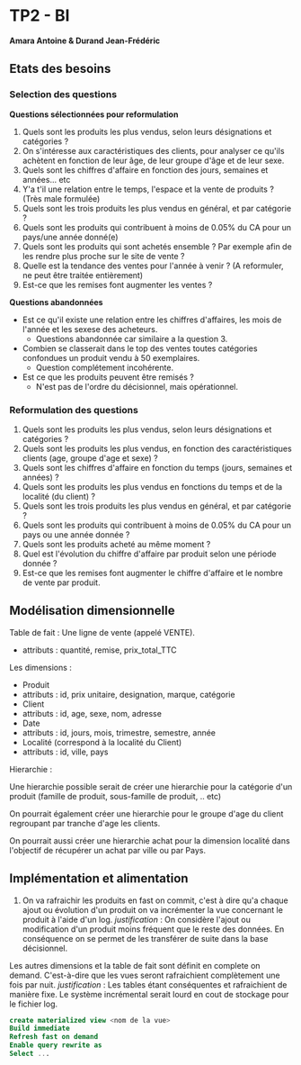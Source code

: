 # TP2 - BI

**Amara Antoine & Durand Jean-Frédéric**

## Etats des besoins

### Selection des questions

**Questions sélectionnées pour reformulation**

1. Quels sont les produits les plus vendus, selon leurs désignations et catégories ?
2. On s'intéresse aux caractéristiques des clients, pour analyser ce qu'ils achètent en fonction de leur âge, de leur groupe d'âge et de leur sexe.
3. Quels sont les chiffres d'affaire en fonction des jours, semaines et années... etc
4. Y'a t'il une relation entre le temps, l'espace et la vente de produits ?
(Très male formulée)
5. Quels sont les trois produits les plus vendus en général, et par catégorie ? 
6. Quels sont les produits qui contribuent à moins de 0.05% du CA pour un pays/une année donné(e)
7. Quels sont les produits qui sont achetés ensemble ? Par exemple afin de les rendre plus proche sur le site de vente ?
8. Quelle est la tendance des ventes pour l'année à venir ? (A reformuler, ne peut être traitée entièrement)
9. Est-ce que les remises font augmenter les ventes ? 

**Questions abandonnées**

- Est ce qu'il existe une relation entre les chiffres d'affaires, les mois de l'année et les sexese des acheteurs.
  - Questions abandonnée car similaire a la question 3.
- Combien se classerait dans le top des ventes toutes catégories confondues un produit vendu à 50 exemplaires.
  - Question complétement incohérente.
- Est ce que les produits peuvent être remisés ?
  - N'est pas de l'ordre du décisionnel, mais opérationnel.

### Reformulation des questions

1. Quels sont les produits les plus vendus, selon leurs désignations et catégories ?
2. Quels sont les produits les plus vendus, en fonction des caractéristiques clients (age, groupe d'age et sexe) ?
3. Quels sont les chiffres d'affaire en fonction du temps (jours, semaines et années) ?
4. Quels sont les produits les plus vendus en fonctions du temps et de la localité (du client) ?
5. Quels sont les trois produits les plus vendus en général, et par catégorie ?
6. Quels sont les produits qui contribuent à moins de 0.05% du CA pour un pays ou une année donnée ?
7. Quels sont les produits acheté au même moment ?
8. Quel est l'évolution du chiffre d'affaire par produit selon une période donnée ?
9. Est-ce que les remises font augmenter le chiffre d'affaire et le nombre de vente par produit.

## Modélisation dimensionnelle

Table de fait : Une ligne de vente (appelé VENTE).
 - attributs : quantité, remise, prix_total_TTC

Les dimensions :
 - Produit
  - attributs : id, prix unitaire, designation, marque, catégorie
 - Client
  - attributs : id, age, sexe, nom, adresse
 - Date
  - attributs : id, jours, mois, trimestre, semestre, année
 - Localité (correspond à la localité du Client)
  - attributs : id, ville, pays

Hierarchie : 

Une hierarchie possible serait de créer une hierarchie pour la catégorie d'un produit (famille de produit, sous-famille de produit, .. etc)

On pourrait également créer une hierarchie pour le groupe d'age du client regroupant par tranche d'age les clients.

On pourrait aussi créer une hierarchie achat pour la dimension localité dans l'objectif de récupérer un achat par ville ou par Pays.

## Implémentation et alimentation

1. On va rafraichir les produits en fast on commit, c'est à dire qu'a chaque ajout ou évolution d'un produit on va incrémenter la vue concernant le produit à l'aide d'un log.
_justification_ : On considère l'ajout ou modification d'un produit moins fréquent que le reste des données. En conséquence on se permet de les transférer de suite dans la base décisionnel.

Les autres dimensions et la table de fait sont définit en complete on demand. C'est-à-dire que les vues seront rafraichient complètement une fois par nuit. 
_justification_ : Les tables étant conséquentes et rafraichient de manière fixe. Le système incrémental serait lourd en cout de stockage pour le fichier log.

```SQL
create materialized view <nom de la vue>
Build immediate
Refresh fast on demand
Enable query rewrite as
Select ...